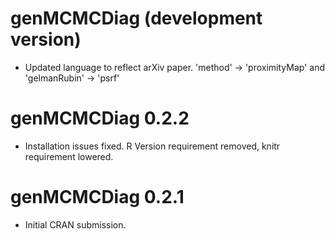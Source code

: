 # genMCMCDiag (development version)

* Updated language to reflect arXiv paper. 'method' -> 'proximityMap' and 'gelmanRubin' -> 'psrf'

# genMCMCDiag 0.2.2

* Installation issues fixed. R Version requirement removed, knitr requirement lowered.

# genMCMCDiag 0.2.1

* Initial CRAN submission.
